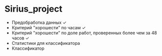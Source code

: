 # Sirius_project
* Предобработка данных ✓
* Критерий "хорошести" по часам ✓
* Критерий "хорошести" по доле работ, проверенных более чем за 48 часов ✓
* Статистики для классификатора
* Классификатор
